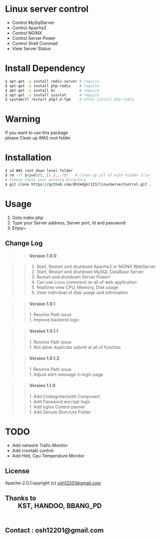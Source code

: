 Linux server control
=
+ Control MySqlServer
+ Control Apache2
+ Control NGINX
+ Control Server Power
+ Control Shell Commad
+ View Server Status


Install Dependency
=
```bash
$ apt-get -y install redis-server # require
$ apt-get -y install php-redis    # require
$ apt-get -y install bc           # require
$ apt-get -y install sysstat      # require
$ systemctl restart php7.X-fpm    # after install php-redis
```
<h1 >Warning</h1>
If you want to use this package <br>
please Clean up WAS root folder


Installation
=
```bash
$ cd WAS root down level folder 
$ rm -rf $(pwd)/{,.[!.],..?}*   # clean up all of with hidden file
# Please Check your working Directory
$ git clone https://github.com/dhtmdgkr123/linuxServerControl.git .
```


Usage
=
1. Goto index.php
1. Type your Server address, Server port, Id and password
1. Enjoy~

<h2>Change Log</h2>

>><h4>Version 1.0.0</h5>

>>1. Start, Restart and shutdown Apache2 or NGINX WebServer<br />
>>1. Start, Restart and shutdown MySQL DataBase Server<br />
>>1. Restart and shutdown Server Power!<br />
>>1. Can use Linux command on all of web application  <br />
>>1. Realtime view CPU, Memory, Disk usage <br />
>>1. View individual of disk usage and information <br />

>><h4>Version 1.0.1</h4>
>>1. Resolve Path issue<br />
>>1. Improve backend logic<br />

>><h4>Version 1.0.1.1</h4>
>>1. Resolve Path issue<br />
>>1. Not allow duplicate submit at all of function<br />

>><h4>Version 1.0.1.2</h4>
>>1. Resolve Path issue<br />
>>1. Adjust alert message in login page <br />

>><h4>Version 1.1.0</h4>
>>1. Add Codeigniter(with Composer)<br />
>>1. Add Password encrypt logic<br />
>>1. Add nginx Control pannel<br />
>>1. Add Secure Sturcture Folder<br />


TODO
=
- Add network Trafic Monitor
- Add crontabl control
- Add Hdd, Cpu Temperature Monitor

License
-
Apache-2.0.Copyright (c) osh12201@gmail.com

<h2>Thanks to<br />&emsp;&emsp;KST,&nbsp;HANDOO,&nbsp;BBANG_PD<br /><br /></h2>

<h2>Contact : osh12201@gmail.com</h2>   
